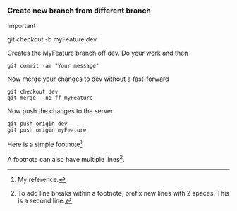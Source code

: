 ### Create new branch from different branch

> [!IMPORTANT]
> git checkout -b myFeature dev

Creates the MyFeature branch off dev. Do your work and then
```
git commit -am "Your message"
```
Now merge your changes to dev without a fast-forward
```
git checkout dev
git merge --no-ff myFeature
```
Now push the changes to the server
```
git push origin dev
git push origin myFeature
```

Here is a simple footnote[^1].

A footnote can also have multiple lines[^2].

[^1]: My reference.
[^2]: To add line breaks within a footnote, prefix new lines with 2 spaces.
  This is a second line.


